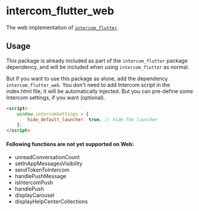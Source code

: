 # intercom_flutter_web

The web implementation of [`intercom_flutter`][1].

## Usage

This package is already included as part of the `intercom_flutter` package dependency, and will be included when using `intercom_flutter` as normal.

But if you want to use this package as alone, add the dependency `intercom_flutter_web`.
You don't need to add Intercom script in the index.html file, it will be automatically injected.
But you can pre-define some Intercom settings, if you want (optional).
```html
<script>
    window.intercomSettings = {
        hide_default_launcher: true, // hide the launcher
    };
</script>
```
#### Following functions are not yet supported on Web:

- unreadConversationCount
- setInAppMessagesVisibility
- sendTokenToIntercom
- handlePushMessage
- isIntercomPush
- handlePush
- displayCarousel
- displayHelpCenterCollections

[1]: ../intercom_flutter

